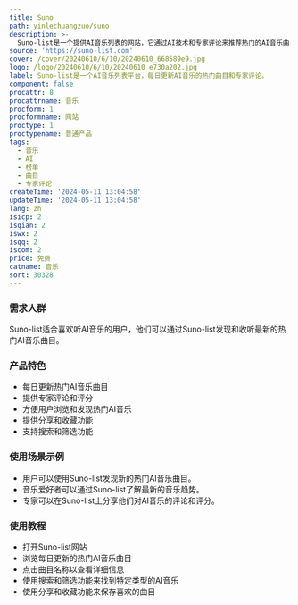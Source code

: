 ```yaml
---
title: Suno
path: yinlechuangzuo/suno
description: >-
  Suno-list是一个提供AI音乐列表的网站，它通过AI技术和专家评论来推荐热门的AI音乐曲目。Suno-list的优点包括每日更新、精选热门曲目、专家评论等。
source: 'https://suno-list.com'
cover: /cover/20240610/6/10/20240610_668589e9.jpg
logo: /logo/20240610/6/10/20240610_e730a202.jpg
label: Suno-list是一个AI音乐列表平台，每日更新AI音乐的热门曲目和专家评论。
component: false
procattr: 8
procattrname: 音乐
procform: 1
procformname: 网站
proctype: 1
proctypename: 普通产品
tags:
  - 音乐
  - AI
  - 榜单
  - 曲目
  - 专家评论
createTime: '2024-05-11 13:04:58'
updateTime: '2024-05-11 13:04:58'
lang: zh
isicp: 2
isqian: 2
iswx: 2
isqq: 2
iscom: 2
price: 免费
catname: 音乐
sort: 30328
---
```




### 需求人群
Suno-list适合喜欢听AI音乐的用户，他们可以通过Suno-list发现和收听最新的热门AI音乐曲目。

### 产品特色
* 每日更新热门AI音乐曲目
* 提供专家评论和评分
* 方便用户浏览和发现热门AI音乐
* 提供分享和收藏功能
* 支持搜索和筛选功能

### 使用场景示例
* 用户可以使用Suno-list发现新的热门AI音乐曲目。
* 音乐爱好者可以通过Suno-list了解最新的音乐趋势。
* 专家可以在Suno-list上分享他们对AI音乐的评论和评分。

### 使用教程
* 打开Suno-list网站
* 浏览每日更新的热门AI音乐曲目
* 点击曲目名称以查看详细信息
* 使用搜索和筛选功能来找到特定类型的AI音乐
* 使用分享和收藏功能来保存喜欢的曲目

  
